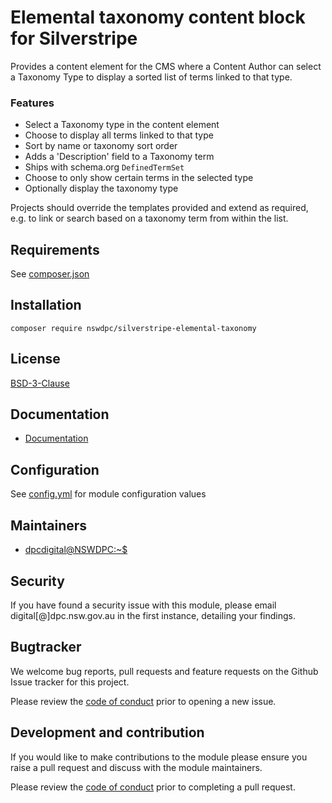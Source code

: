 # Elemental taxonomy content block for Silverstripe

Provides a content element for the CMS where a Content Author can select a Taxonomy Type to display a sorted list of terms linked to that type.

### Features

+ Select a Taxonomy type in the content element
+ Choose to display all terms linked to that type
+ Sort by name or taxonomy sort order
+ Adds a 'Description' field to a Taxonomy term
+ Ships with schema.org `DefinedTermSet`
+ Choose to only show certain terms in the selected type
+ Optionally display the taxonomy type

Projects should override the templates provided and extend as required, e.g. to link or search based on a taxonomy term from within the list.

## Requirements

See [composer.json](./composer.json)

## Installation

```
composer require nswdpc/silverstripe-elemental-taxonomy
```

## License

[BSD-3-Clause](./LICENSE.md)

## Documentation

* [Documentation](./docs/en/001_index.md)

## Configuration

See [config.yml](./_config/config.yml) for module configuration values

## Maintainers

+ [dpcdigital@NSWDPC:~$](https://dpc.nsw.gov.au)

## Security

If you have found a security issue with this module, please email digital[@]dpc.nsw.gov.au in the first instance, detailing your findings.

## Bugtracker

We welcome bug reports, pull requests and feature requests on the Github Issue tracker for this project.

Please review the [code of conduct](./code-of-conduct.md) prior to opening a new issue.

## Development and contribution

If you would like to make contributions to the module please ensure you raise a pull request and discuss with the module maintainers.

Please review the [code of conduct](./code-of-conduct.md) prior to completing a pull request.
